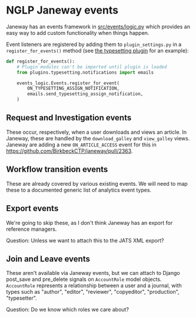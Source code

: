 # NGLP Janeway events

Janeway has an events framework in [src/events/logic.py](https://github.com/BirkbeckCTP/janeway/blob/master/src/events/logic.py) which
provides an easy way to add custom functionality when things happen.

Event listeners are registered by adding them to `plugin_settings.py` in a `register_for_events()` method
(see [the typesetting plugin](https://github.com/BirkbeckCTP/typesetting/blob/master/plugin_settings.py#L70) for an example):

```python
def register_for_events():
    # Plugin modules can't be imported until plugin is loaded
    from plugins.typesetting.notifications import emails

    events_logic.Events.register_for_event(
        ON_TYPESETTING_ASSIGN_NOTIFICATION,
        emails.send_typesetting_assign_notification,
    )
```


## Request and Investigation events

These occur, respectively, when a user downloads and views an article. In Janeway, these are handled by the `download_galley` and `view_galley` views.
Janeway are adding a new `ON_ARTICLE_ACCESS` event for this in https://github.com/BirkbeckCTP/janeway/pull/2363.


## Workflow transition events

These are already covered by various existing events. We will need to map these to a documented generic list of analytics event types.


## Export events

We're going to skip these, as I don't think Janeway has an export for reference managers.

Question: Unless we want to attach this to the JATS XML export?


## Join and Leave events

These aren't available via Janeway events, but we can attach to Django post_save and pre_delete signals on `AccountRole` model objects. `AccountRole`
represents a relationship between a user and a journal, with types such as "author", "editor", "reviewer", "copyeditor", "production", "typesetter".

Question: Do we know which roles we care about?
